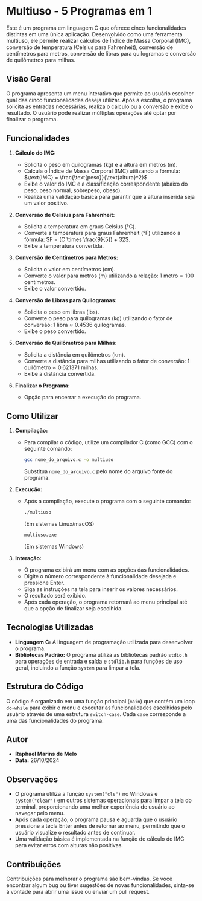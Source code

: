 # Multiuso - 5 Programas em 1

Este é um programa em linguagem C que oferece cinco funcionalidades distintas em uma única aplicação. Desenvolvido como uma ferramenta multiuso, ele permite realizar cálculos de Índice de Massa Corporal (IMC), conversão de temperatura (Celsius para Fahrenheit), conversão de centímetros para metros, conversão de libras para quilogramas e conversão de quilômetros para milhas.

## Visão Geral

O programa apresenta um menu interativo que permite ao usuário escolher qual das cinco funcionalidades deseja utilizar. Após a escolha, o programa solicita as entradas necessárias, realiza o cálculo ou a conversão e exibe o resultado. O usuário pode realizar múltiplas operações até optar por finalizar o programa.

## Funcionalidades

1.  **Cálculo do IMC:**
    * Solicita o peso em quilogramas (kg) e a altura em metros (m).
    * Calcula o Índice de Massa Corporal (IMC) utilizando a fórmula: $\text{IMC} = \frac{\text{peso}}{\text{altura}^2}$.
    * Exibe o valor do IMC e a classificação correspondente (abaixo do peso, peso normal, sobrepeso, obeso).
    * Realiza uma validação básica para garantir que a altura inserida seja um valor positivo.

2.  **Conversão de Celsius para Fahrenheit:**
    * Solicita a temperatura em graus Celsius (°C).
    * Converte a temperatura para graus Fahrenheit (°F) utilizando a fórmula: $F = (C \times \frac{9}{5}) + 32$.
    * Exibe a temperatura convertida.

3.  **Conversão de Centímetros para Metros:**
    * Solicita o valor em centímetros (cm).
    * Converte o valor para metros (m) utilizando a relação: $1 \text{ metro} = 100 \text{ centímetros}$.
    * Exibe o valor convertido.

4.  **Conversão de Libras para Quilogramas:**
    * Solicita o peso em libras (lbs).
    * Converte o peso para quilogramas (kg) utilizando o fator de conversão: $1 \text{ libra} \approx 0.4536 \text{ quilogramas}$.
    * Exibe o peso convertido.

5.  **Conversão de Quilômetros para Milhas:**
    * Solicita a distância em quilômetros (km).
    * Converte a distância para milhas utilizando o fator de conversão: $1 \text{ quilômetro} \approx 0.621371 \text{ milhas}$.
    * Exibe a distância convertida.

6.  **Finalizar o Programa:**
    * Opção para encerrar a execução do programa.

## Como Utilizar

1.  **Compilação:**
    * Para compilar o código, utilize um compilador C (como GCC) com o seguinte comando:
        ```bash
        gcc nome_do_arquivo.c -o multiuso
        ```
        Substitua `nome_do_arquivo.c` pelo nome do arquivo fonte do programa.

2.  **Execução:**
    * Após a compilação, execute o programa com o seguinte comando:
        ```bash
        ./multiuso
        ```
        (Em sistemas Linux/macOS)
        ```bash
        multiuso.exe
        ```
        (Em sistemas Windows)

3.  **Interação:**
    * O programa exibirá um menu com as opções das funcionalidades.
    * Digite o número correspondente à funcionalidade desejada e pressione Enter.
    * Siga as instruções na tela para inserir os valores necessários.
    * O resultado será exibido.
    * Após cada operação, o programa retornará ao menu principal até que a opção de finalizar seja escolhida.

## Tecnologias Utilizadas

* **Linguagem C:** A linguagem de programação utilizada para desenvolver o programa.
* **Bibliotecas Padrão:** O programa utiliza as bibliotecas padrão `stdio.h` para operações de entrada e saída e `stdlib.h` para funções de uso geral, incluindo a função `system` para limpar a tela.

## Estrutura do Código

O código é organizado em uma função principal (`main`) que contém um loop `do-while` para exibir o menu e executar as funcionalidades escolhidas pelo usuário através de uma estrutura `switch-case`. Cada `case` corresponde a uma das funcionalidades do programa.

## Autor

* **Raphael Marins de Melo**
* **Data:** 26/10/2024

## Observações

* O programa utiliza a função `system("cls")` no Windows e `system("clear")` em outros sistemas operacionais para limpar a tela do terminal, proporcionando uma melhor experiência de usuário ao navegar pelo menu.
* Após cada operação, o programa pausa e aguarda que o usuário pressione a tecla Enter antes de retornar ao menu, permitindo que o usuário visualize o resultado antes de continuar.
* Uma validação básica é implementada na função de cálculo do IMC para evitar erros com alturas não positivas.

## Contribuições

Contribuições para melhorar o programa são bem-vindas. Se você encontrar algum bug ou tiver sugestões de novas funcionalidades, sinta-se à vontade para abrir uma issue ou enviar um pull request.

